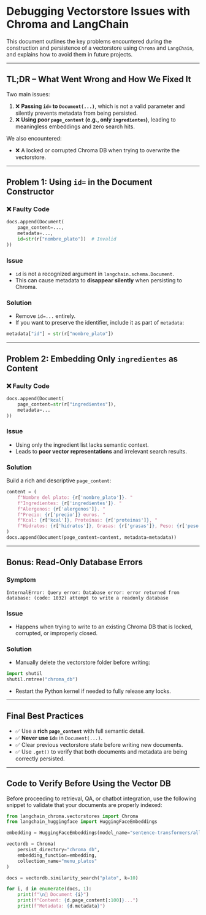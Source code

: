 # Debugging Vectorstore Issues with Chroma and LangChain

This document outlines the key problems encountered during the construction and persistence of a vectorstore using `Chroma` and `LangChain`, and explains how to avoid them in future projects.

---

## TL;DR – What Went Wrong and How We Fixed It

Two main issues:

1. ❌ **Passing `id=` to `Document(...)`**, which is not a valid parameter and silently prevents metadata from being persisted.  
2. ❌ **Using poor `page_content` (e.g., only `ingredientes`)**, leading to meaningless embeddings and zero search hits.

We also encountered:

- ❌ A locked or corrupted Chroma DB when trying to overwrite the vectorstore.

---

## Problem 1: Using `id=` in the Document Constructor

### ❌ Faulty Code

```python
docs.append(Document(
    page_content=...,
    metadata=...,
    id=str(r["nombre_plato"])  # Invalid
))
```

### Issue

- `id` is not a recognized argument in `langchain.schema.Document`.
- This can cause metadata to **disappear silently** when persisting to Chroma.

### Solution

- Remove `id=...` entirely.
- If you want to preserve the identifier, include it as part of `metadata`:

```python
metadata["id"] = str(r["nombre_plato"])
```

---

## Problem 2: Embedding Only `ingredientes` as Content

### ❌ Faulty Code

```python
docs.append(Document(
    page_content=str(r["ingredientes"]),
    metadata=...
))
```

### Issue

- Using only the ingredient list lacks semantic context.
- Leads to **poor vector representations** and irrelevant search results.

### Solution

Build a rich and descriptive `page_content`:

```python
content = (
    f"Nombre del plato: {r['nombre_plato']}. "
    f"Ingredientes: {r['ingredientes']}. "
    f"Alergenos: {r['alergenos']}. "
    f"Precio: {r['precio']} euros. "
    f"Kcal: {r['kcal']}, Proteínas: {r['proteinas']}, "
    f"Hidratos: {r['hidratos']}, Grasas: {r['grasas']}, Peso: {r['peso']}g."
)
docs.append(Document(page_content=content, metadata=metadata))
```

---

## Bonus: Read-Only Database Errors

### Symptom

```
InternalError: Query error: Database error: error returned from database: (code: 1032) attempt to write a readonly database
```

### Issue

- Happens when trying to write to an existing Chroma DB that is locked, corrupted, or improperly closed.

### Solution

- Manually delete the vectorstore folder before writing:

```python
import shutil
shutil.rmtree("chroma_db")
```

- Restart the Python kernel if needed to fully release any locks.

---

## Final Best Practices

- ✅ Use a **rich `page_content`** with full semantic detail.
- ✅ **Never use `id=`** in `Document(...)`.
- ✅ Clear previous vectorstore state before writing new documents.
- ✅ Use `.get()` to verify that both documents and metadata are being correctly persisted.

---

## Code to Verify Before Using the Vector DB

Before proceeding to retrieval, QA, or chatbot integration, use the following snippet to validate that your documents are properly indexed:

```python
from langchain_chroma.vectorstores import Chroma
from langchain_huggingface import HuggingFaceEmbeddings

embedding = HuggingFaceEmbeddings(model_name="sentence-transformers/all-MiniLM-L6-v2")

vectordb = Chroma(
    persist_directory="chroma_db",
    embedding_function=embedding,
    collection_name="menu_platos"
)

docs = vectordb.similarity_search("plato", k=10)

for i, d in enumerate(docs, 1):
    print(f"\n📄 Document {i}")
    print(f"Content: {d.page_content[:100]}...")
    print(f"Metadata: {d.metadata}")
```
